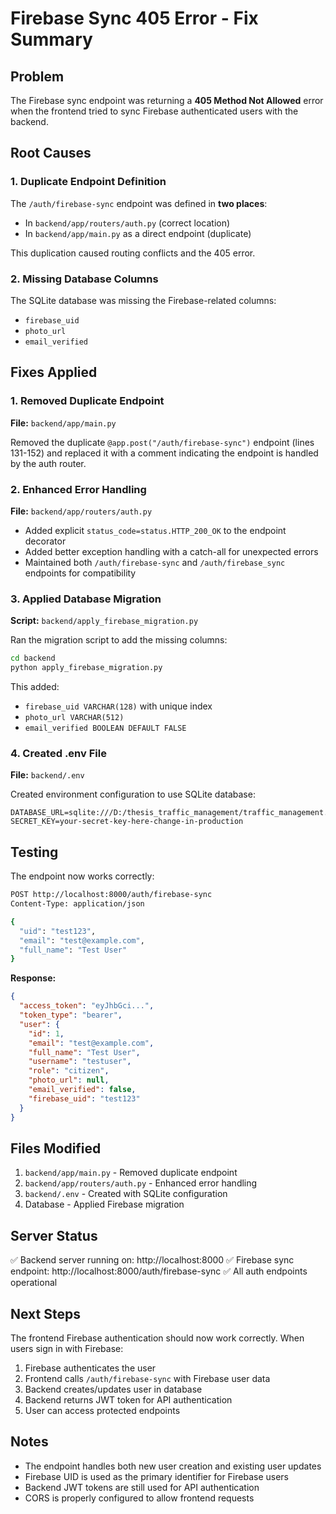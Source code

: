 # Firebase Sync 405 Error - Fix Summary

## Problem
The Firebase sync endpoint was returning a **405 Method Not Allowed** error when the frontend tried to sync Firebase authenticated users with the backend.

## Root Causes

### 1. Duplicate Endpoint Definition
The `/auth/firebase-sync` endpoint was defined in **two places**:
- In `backend/app/routers/auth.py` (correct location)
- In `backend/app/main.py` as a direct endpoint (duplicate)

This duplication caused routing conflicts and the 405 error.

### 2. Missing Database Columns
The SQLite database was missing the Firebase-related columns:
- `firebase_uid`
- `photo_url`
- `email_verified`

## Fixes Applied

### 1. Removed Duplicate Endpoint
**File:** `backend/app/main.py`

Removed the duplicate `@app.post("/auth/firebase-sync")` endpoint (lines 131-152) and replaced it with a comment indicating the endpoint is handled by the auth router.

### 2. Enhanced Error Handling
**File:** `backend/app/routers/auth.py`

- Added explicit `status_code=status.HTTP_200_OK` to the endpoint decorator
- Added better exception handling with a catch-all for unexpected errors
- Maintained both `/auth/firebase-sync` and `/auth/firebase_sync` endpoints for compatibility

### 3. Applied Database Migration
**Script:** `backend/apply_firebase_migration.py`

Ran the migration script to add the missing columns:
```bash
cd backend
python apply_firebase_migration.py
```

This added:
- `firebase_uid VARCHAR(128)` with unique index
- `photo_url VARCHAR(512)`
- `email_verified BOOLEAN DEFAULT FALSE`

### 4. Created .env File
**File:** `backend/.env`

Created environment configuration to use SQLite database:
```
DATABASE_URL=sqlite:///D:/thesis_traffic_management/traffic_management.db
SECRET_KEY=your-secret-key-here-change-in-production
```

## Testing

The endpoint now works correctly:

```bash
POST http://localhost:8000/auth/firebase-sync
Content-Type: application/json

{
  "uid": "test123",
  "email": "test@example.com",
  "full_name": "Test User"
}
```

**Response:**
```json
{
  "access_token": "eyJhbGci...",
  "token_type": "bearer",
  "user": {
    "id": 1,
    "email": "test@example.com",
    "full_name": "Test User",
    "username": "testuser",
    "role": "citizen",
    "photo_url": null,
    "email_verified": false,
    "firebase_uid": "test123"
  }
}
```

## Files Modified

1. `backend/app/main.py` - Removed duplicate endpoint
2. `backend/app/routers/auth.py` - Enhanced error handling
3. `backend/.env` - Created with SQLite configuration
4. Database - Applied Firebase migration

## Server Status

✅ Backend server running on: http://localhost:8000
✅ Firebase sync endpoint: http://localhost:8000/auth/firebase-sync
✅ All auth endpoints operational

## Next Steps

The frontend Firebase authentication should now work correctly. When users sign in with Firebase:
1. Firebase authenticates the user
2. Frontend calls `/auth/firebase-sync` with Firebase user data
3. Backend creates/updates user in database
4. Backend returns JWT token for API authentication
5. User can access protected endpoints

## Notes

- The endpoint handles both new user creation and existing user updates
- Firebase UID is used as the primary identifier for Firebase users
- Backend JWT tokens are still used for API authentication
- CORS is properly configured to allow frontend requests
